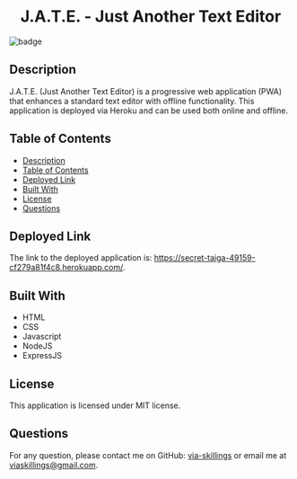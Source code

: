 <h1 align="center">J.A.T.E. - Just Another Text Editor</h1>
  
![badge](https://img.shields.io/badge/license-MIT-blue.svg)

## Description
J.A.T.E. (Just Another Text Editor) is a progressive web application (PWA) that enhances a standard text editor with offline functionality. This application is deployed via Heroku and can be used both online and offline.

## Table of Contents
- [Description](#description)
- [Table of Contents](#table-of-contents)
- [Deployed Link](#deployed-link)
- [Built With](#built-with)
- [License](#license)
- [Questions](#questions)

## Deployed Link

The link to the deployed application is: https://secret-taiga-49159-cf279a81f4c8.herokuapp.com/.

## Built With

- HTML
- CSS
- Javascript
- NodeJS
- ExpressJS

## License
This application is licensed under MIT license. 

## Questions
For any question, please contact me on GitHub: [via-skillings](https://github.com/via-skillings) or email me at viaskillings@gmail.com.